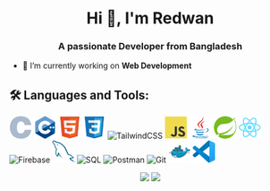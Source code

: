 <h1 align="center">Hi 👋, I'm Redwan</h1>
<h3 align="center">A passionate Developer from Bangladesh</h3>

- 🔭 I’m currently working on **Web Development** 


## 🛠️ Languages and Tools:
<p align="left">
  <!-- C -->
  <img src="https://raw.githubusercontent.com/devicons/devicon/master/icons/c/c-original.svg" alt="C" width="40" height="40"/>
  <!-- C++ -->
  <img src="https://raw.githubusercontent.com/devicons/devicon/master/icons/cplusplus/cplusplus-original.svg" alt="C++" width="40" height="40"/>
  <!-- HTML -->
  <img src="https://raw.githubusercontent.com/devicons/devicon/master/icons/html5/html5-original.svg" alt="HTML5" width="40" height="40"/>
  <!-- CSS -->
  <img src="https://raw.githubusercontent.com/devicons/devicon/master/icons/css3/css3-original.svg" alt="CSS3" width="40" height="40"/>
  <!-- TailwindCSS -->
  <img src="https://www.vectorlogo.zone/logos/tailwindcss/tailwindcss-icon.svg" alt="TailwindCSS" width="40" height="40"/>
  <!-- JavaScript -->
  <img src="https://raw.githubusercontent.com/devicons/devicon/master/icons/javascript/javascript-original.svg" alt="JavaScript" width="40" height="40"/>
  <!-- Java -->
  <img src="https://raw.githubusercontent.com/devicons/devicon/master/icons/java/java-original.svg" alt="Java" width="40" height="40"/>
  <!-- Spring Boot -->
  <img src="https://raw.githubusercontent.com/devicons/devicon/master/icons/spring/spring-original.svg" alt="Spring Boot" width="40" height="40"/>
  <!-- React -->
  <img src="https://raw.githubusercontent.com/devicons/devicon/master/icons/react/react-original.svg" alt="ReactJS" width="40" height="40"/>
  <!-- Firebase -->
  <img src="https://www.vectorlogo.zone/logos/firebase/firebase-icon.svg" alt="Firebase" width="40" height="40"/>
  <!-- MySQL -->
  <img src="https://raw.githubusercontent.com/devicons/devicon/master/icons/mysql/mysql-original.svg" alt="MySQL" width="40" height="40"/>
  <!-- SQL -->
  <img src="https://img.icons8.com/ios-filled/50/000000/sql.png" alt="SQL" width="40" height="40"/>
  <!-- Postman -->
  <img src="https://www.vectorlogo.zone/logos/getpostman/getpostman-icon.svg" alt="Postman" width="40" height="40"/>
  <!-- Git -->
  <img src="https://www.vectorlogo.zone/logos/git-scm/git-scm-icon.svg" alt="Git" width="40" height="40"/>
  <!-- Docker -->
  <img src="https://raw.githubusercontent.com/devicons/devicon/master/icons/docker/docker-original.svg" alt="Docker" width="40" height="40"/>
  <!-- VS Code -->
  <img src="https://raw.githubusercontent.com/devicons/devicon/master/icons/vscode/vscode-original.svg" alt="VS Code" width="40" height="40"/>
</p>
<p align="center">
  <img src="https://github-readme-stats.vercel.app/api?username=Re1354&show_icons=true&bg_color=30,e96443,904e95&title_color=fff&text_color=fff&icon_color=fad000" height="180em" />
  <img src="https://github-readme-stats.vercel.app/api/top-langs/?username=Re1354&layout=compact&bg_color=30,904e95,1f1c2c&title_color=fff&text_color=fff" height="180em" />
</p>
